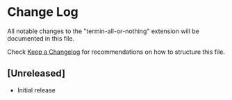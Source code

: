 # Change Log

All notable changes to the "termin-all-or-nothing" extension will be documented in this file.

Check [Keep a Changelog](http://keepachangelog.com/) for recommendations on how to structure this file.

## [Unreleased]

- Initial release